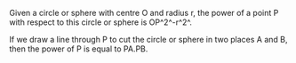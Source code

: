 Given a circle or sphere with centre O and radius r, the power of a
point P with respect to this circle or sphere is OP^2^-r^2^.

If we draw a line through P to cut the circle or sphere in two places A
and B, then the power of P is equal to PA.PB.
